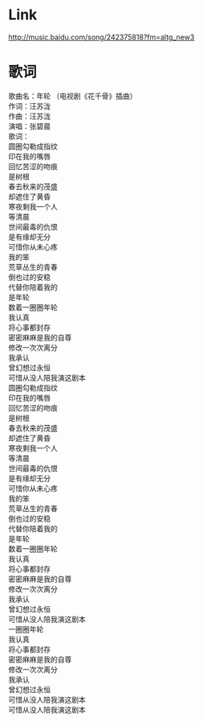 
# Link

http://music.baidu.com/song/242375818?fm=altg_new3

# 歌词
歌曲名：年轮   （电视剧《花千骨》插曲）<br/>
作词：汪苏泷<br/>
作曲：汪苏泷<br/>
演唱：张碧晨<br/>
歌词：<br/>
圆圈勾勒成指纹<br/>
印在我的嘴唇<br/>
回忆苦涩的吻痕<br/>
是树根<br/>
春去秋来的茂盛<br/>
却遮住了黄昏<br/>
寒夜剩我一个人<br/>
等清晨<br/>
世间最毒的仇恨<br/>
是有缘却无分<br/>
可惜你从未心疼<br/>
我的笨<br/>
荒草丛生的青春<br/>
倒也过的安稳<br/>
代替你陪着我的<br/>
是年轮<br/>
数着一圈圈年轮<br/>
我认真<br/>
将心事都封存<br/>
密密麻麻是我的自尊<br/>
修改一次次离分<br/>
我承认<br/>
曾幻想过永恒<br/>
可惜从没人陪我演这剧本<br/>
圆圈勾勒成指纹<br/>
印在我的嘴唇<br/>
回忆苦涩的吻痕<br/>
是树根<br/>
春去秋来的茂盛<br/>
却遮住了黄昏<br/>
寒夜剩我一个人<br/>
等清晨<br/>
世间最毒的仇恨<br/>
是有缘却无分<br/>
可惜你从未心疼<br/>
我的笨<br/>
荒草丛生的青春<br/>
倒也过的安稳<br/>
代替你陪着我的<br/>
是年轮<br/>
数着一圈圈年轮<br/>
我认真<br/>
将心事都封存<br/>
密密麻麻是我的自尊<br/>
修改一次次离分<br/>
我承认<br/>
曾幻想过永恒<br/>
可惜从没人陪我演这剧本<br/>
一圈圈年轮<br/>
我认真<br/>
将心事都封存<br/>
密密麻麻是我的自尊<br/>
修改一次次离分<br/>
我承认<br/>
曾幻想过永恒<br/>
可惜从没人陪我演这剧本<br/>
可惜从没人陪我演这剧本<br/>
